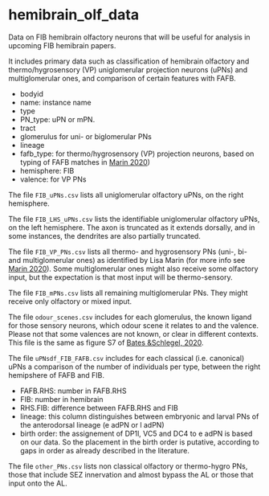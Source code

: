 # hemibrain_olf_data
Data on FIB hemibrain olfactory neurons that will be useful for analysis in upcoming FIB hemibrain papers.

It includes primary data such as classification of hemibrain olfactory and thermo/hygrosensory (VP) uniglomerular projection neurons (uPNs) and multiglomerular ones, and comparison of certain features with FAFB.

* bodyid
* name: instance name
* type
* PN_type: uPN or mPN.
* tract
* glomerulus for uni- or biglomerular PNs
* lineage
* fafb_type: for thermo/hygrosensory (VP) projection neurons, based on typing of FAFB matches in [Marin 2020](https://www.biorxiv.org/content/10.1101/2020.01.20.912709v2))
* hemisphere: FIB
* valence: for VP PNs

The file `FIB_uPNs.csv` lists all uniglomerular olfactory uPNs, on the right hemisphere. 

The file `FIB_LHS_uPNs.csv` lists the identifiable uniglomerular olfactory uPNs, on the left hemisphere. The axon is truncated as it extends dorsally, and in some instances, the dendrites are also partially truncated.

The file `FIB_VP_PNs.csv` lists all thermo- and hygrosensory PNs (uni-, bi- and multiglomerular ones) as identified by Lisa Marin (for more info see [Marin 2020](https://www.biorxiv.org/content/10.1101/2020.01.20.912709v2)). Some multiglomerular ones might also receive some olfactory input, but the expectation is that most input will be thermo-sensory. 

The file `FIB_mPNs.csv` lists all remaining multiglomerular PNs. They might receive only olfactory or mixed input.

The file `odour_scenes.csv` includes for each glomerulus, the known ligand for those sensory neurons, which odour scene it relates to and the valence. Please not that some valences are not known, or clear in different contexts. This file is the same as figure S7 of [Bates &Schlegel, 2020](https://doi.org/10.1101/2020.01.19.911453).

The file `uPNsdf_FIB_FAFB.csv` includes for each classical (i.e. canonical) uPNs a comparison of the number of individuals per type, between the right hemipshere of FAFB and FIB.
* FAFB.RHS: number in FAFB.RHS
* FIB: number in hemibrain
* RHS.FIB: difference between FAFB.RHS and FIB
* lineage: this column distinguishes between embryonic and larval PNs of the anterodorsal lineage (e adPN or l adPN)
* birth order: the assignement of DP1l, VC5 and DC4 to e adPN is based on our data. So the placement in the birth order is putative, according to gaps in order as already described in the literature.

The file `other_PNs.csv` lists non classical olfactory or thermo-hygro PNs, those that include SEZ innervation and almost bypass the AL or those that input onto the AL.
